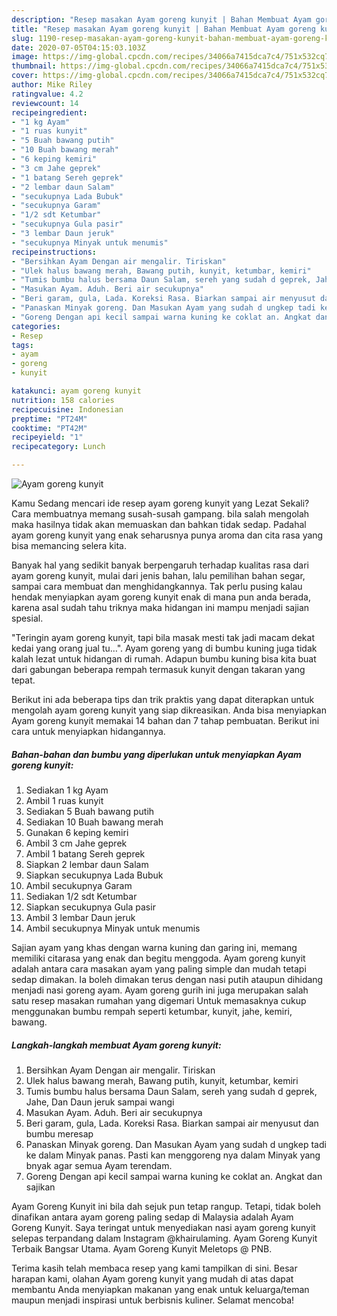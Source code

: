 ```yaml
---
description: "Resep masakan Ayam goreng kunyit | Bahan Membuat Ayam goreng kunyit Yang Paling Enak"
title: "Resep masakan Ayam goreng kunyit | Bahan Membuat Ayam goreng kunyit Yang Paling Enak"
slug: 1190-resep-masakan-ayam-goreng-kunyit-bahan-membuat-ayam-goreng-kunyit-yang-paling-enak
date: 2020-07-05T04:15:03.103Z
image: https://img-global.cpcdn.com/recipes/34066a7415dca7c4/751x532cq70/ayam-goreng-kunyit-foto-resep-utama.jpg
thumbnail: https://img-global.cpcdn.com/recipes/34066a7415dca7c4/751x532cq70/ayam-goreng-kunyit-foto-resep-utama.jpg
cover: https://img-global.cpcdn.com/recipes/34066a7415dca7c4/751x532cq70/ayam-goreng-kunyit-foto-resep-utama.jpg
author: Mike Riley
ratingvalue: 4.2
reviewcount: 14
recipeingredient:
- "1 kg Ayam"
- "1 ruas kunyit"
- "5 Buah bawang putih"
- "10 Buah bawang merah"
- "6 keping kemiri"
- "3 cm Jahe geprek"
- "1 batang Sereh geprek"
- "2 lembar daun Salam"
- "secukupnya Lada Bubuk"
- "secukupnya Garam"
- "1/2 sdt Ketumbar"
- "secukupnya Gula pasir"
- "3 lembar Daun jeruk"
- "secukupnya Minyak untuk menumis"
recipeinstructions:
- "Bersihkan Ayam Dengan air mengalir. Tiriskan"
- "Ulek halus bawang merah, Bawang putih, kunyit, ketumbar, kemiri"
- "Tumis bumbu halus bersama Daun Salam, sereh yang sudah d geprek, Jahe, Dan Daun jeruk sampai wangi"
- "Masukan Ayam. Aduh. Beri air secukupnya"
- "Beri garam, gula, Lada. Koreksi Rasa. Biarkan sampai air menyusut dan bumbu meresap"
- "Panaskan Minyak goreng. Dan Masukan Ayam yang sudah d ungkep tadi ke dalam Minyak panas. Pasti kan menggoreng nya dalam Minyak yang bnyak agar semua Ayam terendam."
- "Goreng Dengan api kecil sampai warna kuning ke coklat an. Angkat dan sajikan"
categories:
- Resep
tags:
- ayam
- goreng
- kunyit

katakunci: ayam goreng kunyit 
nutrition: 158 calories
recipecuisine: Indonesian
preptime: "PT24M"
cooktime: "PT42M"
recipeyield: "1"
recipecategory: Lunch

---
```



![Ayam goreng kunyit](https://img-global.cpcdn.com/recipes/34066a7415dca7c4/751x532cq70/ayam-goreng-kunyit-foto-resep-utama.jpg)

Kamu Sedang mencari ide resep ayam goreng kunyit yang Lezat Sekali? Cara membuatnya memang susah-susah gampang. bila salah mengolah maka hasilnya tidak akan memuaskan dan bahkan tidak sedap. Padahal ayam goreng kunyit yang enak seharusnya punya aroma dan cita rasa yang bisa memancing selera kita.

Banyak hal yang sedikit banyak berpengaruh terhadap kualitas rasa dari ayam goreng kunyit, mulai dari jenis bahan, lalu pemilihan bahan segar, sampai cara membuat dan menghidangkannya. Tak perlu pusing kalau hendak menyiapkan ayam goreng kunyit enak di mana pun anda berada, karena asal sudah tahu triknya maka hidangan ini mampu menjadi sajian spesial.

&#34;Teringin ayam goreng kunyit, tapi bila masak mesti tak jadi macam dekat kedai yang orang jual tu…&#34;. Ayam goreng yang di bumbu kuning juga tidak kalah lezat untuk hidangan di rumah. Adapun bumbu kuning bisa kita buat dari gabungan beberapa rempah termasuk kunyit dengan takaran yang tepat.


Berikut ini ada beberapa tips dan trik praktis yang dapat diterapkan untuk mengolah ayam goreng kunyit yang siap dikreasikan. Anda bisa menyiapkan Ayam goreng kunyit memakai 14 bahan dan 7 tahap pembuatan. Berikut ini cara untuk menyiapkan hidangannya.

<!--inarticleads1-->

##### Bahan-bahan dan bumbu yang diperlukan untuk menyiapkan Ayam goreng kunyit:

1. Sediakan 1 kg Ayam
1. Ambil 1 ruas kunyit
1. Sediakan 5 Buah bawang putih
1. Sediakan 10 Buah bawang merah
1. Gunakan 6 keping kemiri
1. Ambil 3 cm Jahe geprek
1. Ambil 1 batang Sereh geprek
1. Siapkan 2 lembar daun Salam
1. Siapkan secukupnya Lada Bubuk
1. Ambil secukupnya Garam
1. Sediakan 1/2 sdt Ketumbar
1. Siapkan secukupnya Gula pasir
1. Ambil 3 lembar Daun jeruk
1. Ambil secukupnya Minyak untuk menumis


Sajian ayam yang khas dengan warna kuning dan garing ini, memang memiliki citarasa yang enak dan begitu menggoda. Ayam goreng kunyit adalah antara cara masakan ayam yang paling simple dan mudah tetapi sedap dimakan. Ia boleh dimakan terus dengan nasi putih ataupun dihidang menjadi nasi goreng ayam. Ayam goreng gurih ini juga merupakan salah satu resep masakan rumahan yang digemari Untuk memasaknya cukup menggunakan bumbu rempah seperti ketumbar, kunyit, jahe, kemiri, bawang. 

<!--inarticleads2-->

##### Langkah-langkah membuat Ayam goreng kunyit:

1. Bersihkan Ayam Dengan air mengalir. Tiriskan
1. Ulek halus bawang merah, Bawang putih, kunyit, ketumbar, kemiri
1. Tumis bumbu halus bersama Daun Salam, sereh yang sudah d geprek, Jahe, Dan Daun jeruk sampai wangi
1. Masukan Ayam. Aduh. Beri air secukupnya
1. Beri garam, gula, Lada. Koreksi Rasa. Biarkan sampai air menyusut dan bumbu meresap
1. Panaskan Minyak goreng. Dan Masukan Ayam yang sudah d ungkep tadi ke dalam Minyak panas. Pasti kan menggoreng nya dalam Minyak yang bnyak agar semua Ayam terendam.
1. Goreng Dengan api kecil sampai warna kuning ke coklat an. Angkat dan sajikan


Ayam Goreng Kunyit ini bila dah sejuk pun tetap rangup. Tetapi, tidak boleh dinafikan antara ayam goreng paling sedap di Malaysia adalah Ayam Goreng Kunyit. Saya teringat untuk menyediakan nasi ayam goreng kunyit selepas terpandang dalam Instagram @khairulaming. Ayam Goreng Kunyit Terbaik Bangsar Utama. Ayam Goreng Kunyit Meletops @ PNB. 

Terima kasih telah membaca resep yang kami tampilkan di sini. Besar harapan kami, olahan Ayam goreng kunyit yang mudah di atas dapat membantu Anda menyiapkan makanan yang enak untuk keluarga/teman maupun menjadi inspirasi untuk berbisnis kuliner. Selamat mencoba!
